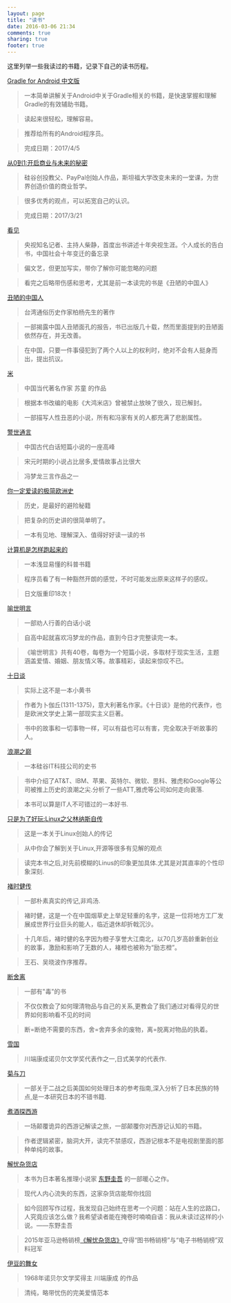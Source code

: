 ```yaml
---
layout: page
title: "读书"
date: 2016-03-06 21:34
comments: true
sharing: true
footer: true
---
```


这里列举一些我读过的书籍，记录下自己的读书历程。


[Gradle for Android 中文版](http://union-click.jd.com/jdc?e=0&p=AyIHZR5aEQISA1AYUyUCEg9dH10RCiJDCkMFSjJLQhBaUAscSkIBR0ROVw1VC0dFFQIaD1EdXx0dS0IJRmtUakcHCVwJXmJVHQF9WBNWE1gVejhDDh43Vx1TFgQSBFQaaxcAEgdcH1sUByI3VRprR2zKsePD%2FqQexq3aztOCMhcHUxhcEgcTAGUbXh0CFAddHVocChQEZRxrRV1HRAtDDl1GRjdlK2s%3D&t=W1dCFBBFC1pXUwkEAEAdQFkJBVsVChoDUx9TCltXWwg%3D)

> 一本简单讲解关于Android中关于Gradle相关的书籍，是快速掌握和理解Gradle的有效辅助书籍。

> 读起来很轻松，理解容易。

> 推荐给所有的Android程序员。

> 完成日期：2017/4/5

[从0到1:开启商业与未来的秘密](https://www.amazon.cn/gp/product/B00RWP6BOU/ref=as_li_qf_sp_asin_il_tl?ie=UTF8&camp=536&creative=3200&creativeASIN=B00RWP6BOU&linkCode=as2&tag=droidyue-23)

> 硅谷创投教父、PayPal创始人作品，斯坦福大学改变未来的一堂课，为世界创造价值的商业哲学。

> 很多优秀的观点，可以拓宽自己的认识。

> 完成日期：2017/3/21

[看见](https://www.amazon.cn/gp/product/B00LO5EJNO/ref=as_li_qf_sp_asin_il_tl?ie=UTF8&camp=536&creative=3200&creativeASIN=B00LO5EJNO&linkCode=as2&tag=droidyue-23)

> 央视知名记者、主持人柴静，首度出书讲述十年央视生涯。个人成长的告白书，中国社会十年变迁的备忘录

> 偏文艺，但更加写实，带你了解你可能忽略的问题

> 看完之后略带伤感和思考，尤其是前一本读完的书是《丑陋的中国人》

[丑陋的中国人](http://union-click.jd.com/jdc?e=0&p=AyIHZR5aEQISA1AYUyUCEgBSGlIdBCJDCkMFSjJLQhBaUAscSkIBR0ROVw1VC0dFFQIVAFQSUxMdS0IJRmtsfnFuUxw%2FfWdBBBNYH3NcUg8hQBtTDh43Vx1TFgQSBFQaaxcAEgdcH1sUByI3VRprR2zKsePD%2FqQexq3aztOCMhcHUxhcEgcTAGUbXhwEEgBcGV8XBxAPZRxrRV1HRAtDDl1GRjdlK2s%3D&t=W1dCFBBFC1pXUwkEAEAdQFkJBVsVBRUGXBNdCltXWwg%3D)

> 台湾通俗历史作家柏杨先生的著作

> 一部揭露中国人丑陋面孔的报告，书已出版几十载，然而里面提到的丑陋面依然存在，并无改善。

> 在中国，只要一件事侵犯到了两个人以上的权利时，绝对不会有人挺身而出，提出抗议。

[米](http://union-click.jd.com/jdc?e=0&p=AyIHZR5aEQISA1AYUyUCEgNTE1sQBCJDCkMFSjJLQhBaUAscSkIBR0ROVw1VC0dFFQIWAV0bXhMdS0IJRmsPS3MBB0IoEWIIYR0bMkZYdwZQSS5DDh43Vx1TFgQSBFQaaxcAEgdcH1sUByI3VRprR2zKsePD%2FqQexq3aztOCMhcHUxhcEgcTAGUbXhwHEANTGVoRBxQHZRxrRV1HRAtDDl1GRjdlK2s%3D&t=W1dCFBBFC1pXUwkEAEAdQFkJBVsVBhQPVR5dCltXWwg%3D)

> 中国当代著名作家 苏童 的作品

> 根据本书改编的电影《大鸿米店》曾被禁止放映了很久，现已解封。

> 一部描写人性丑恶的小说，所有和冯家有关的人都充满了悲剧属性。


[警世通言](http://union-click.jd.com/jdc?e=0&p=AyIHZR5aEQISA1AYUyUCEg5cGVsdASJDCkMFSjJLQhBaUAscSkIBR0ROVw1VC0dFFQIbDlcbUxYdS0IJRmtnYBVQVGVBSGBLUyUFW3RSalMzel1lDh43Vx1TFgQSBFQaaxcAEgdcH1sUByI3VRprR2zKsePD%2FqQexq3aztOCMhcHUxhcEgcTAGUbXhwAFQBVG14XBRsOZRxrRV1HRAtDDl1GRjdlK2s%3D&t=W1dCFBBFC1pXUwkEAEAdQFkJBVsVCxsFVRNYCltXWwg%3D)

> 中国古代白话短篇小说的一座高峰

> 宋元时期的小说占比居多,爱情故事占比很大

> 冯梦龙三言作品之一

[你一定爱读的极简欧洲史](http://union.click.jd.com/jdc?e=&p=AyIHZR5aEQISA1AYUyUCEgZXElkVBiJDCkMFSjJLQhBaUAscSkIBR0ROVw1VC0dFFQITBVwZWxEdS0IJRmt1R29TCGATC2BOTwUaJUtHVFwlfDNlDh43Vx1TFgQSBFQaaxcAEgdcH1sUByI3NGlrR2zKsePD%2FqQexq3aztOCMhcHUxhcEgcTAGUbXhwCEwVVGVsWBRIEZRxrRV1HRAtDDl1GRjdl&t=W1dCFBBFC1pXUwkEAEAdQFkJBVsVAxAOVxtfCltXWwg%3D)

> 历史，是最好的避险秘籍

> 把复杂的历史讲的很简单明了。

> 一本有见地、理解深入、值得好好读一读的书

[计算机是怎样跑起来的](http://union.click.jd.com/jdc?e=&p=AyIHZR5aEQISA1AYUyUCEgBdE1kcBiJDCkMFSjJLQhBaUAscSkIBR0ROVw1VC0dFFQIVD10ZUhEdS0IJRmt0e1ZUAEMfTmcVR1JpPRNRFmEMfltTDh43Vx1TFgQSBFQaaxcAEgdcH1sUByI3NGlrR2zKsePD%2FqQexq3aztOCMhcHUxhcEgcTAGUbXhwDFwRQG10UAhYBZRxrRV1HRAtDDl1GRjdl&t=W1dCFBBFC1pXUwkEAEAdQFkJBVsVBRoPVxJfCltXWwg%3D)

> 一本浅显易懂的科普书籍

> 程序员看了有一种豁然开朗的感觉，不时可能发出原来这样子的感叹。

> 日文版重印18次！


[喻世明言](http://union.click.jd.com/jdc?e=&p=AyIHZR5aEQISA1AYUyUCEwdWElgQASJDCkMFSjJLQhBaUAscSkIBR0ROVw1VC0dFFQMSBFwYXhYdS0IJRmtsSlZ6MlwEHWJndQoaP1IBTUEVZFtTDh43Vx1TFgQSBFQaaxcAEgdcH1sUByI3NGlrR2zKsePD%2FqQexq3aztOCMhcHUxhcEgcTAGUbXhMKGwRVHV0SAxIDZRxrRV1HRAtDDl1GRjdl&t=W1dCFBBFC1pXUwkEAEAdQFkJBVsUAhEOVh5YCltXWwg%3D)

> 一部劝人行善的白话小说

> 自高中起就喜欢冯梦龙的作品，直到今日才完整读完一本。

> 《喻世明言》共有40卷，每卷为一个短篇小说，多取材于现实生活，主题涵盖爱情、婚姻、朋友情义等。故事精彩，读起来惊叹不已。


[十日谈](http://union.click.jd.com/jdc?e=&p=AyIHZR5aEQISA1AYUyUCEw9dHl8QBiJDCkMFSjJLQhBaUAscSkIBR0ROVw1VC0dFFQMaD1AfXhEdS0IJRmsQfGcdXXNaTWBtQxR%2FI0wcDF9RfiZDDh43Vx1TFgQSBFQaaxcAEgdcH1sUByI3NGlrR2zKsePD%2FqQexq3aztOCMhcHUxhcEgcTAGUbXhMLEgRdEl4SBhUFZRxrRV1HRAtDDl1GRjdl&t=W1dCFBBFC1pXUwkEAEAdQFkJBVsUChoCUR5fCltXWwg%3D)

> 实际上这不是一本小黄书

> 作者为卜伽丘(1311-1375)，意大利著名作家。《十日谈》是他的代表作，也是欧洲文学史上第一部现实主义巨著。

> 书中的故事和一切事物一样，可以有益也可以有害，完全取决于听故事的人。


[浪潮之巅](http://union.click.jd.com/jdc?e=&p=AyIHZR5aEQISA1AYUyUCEgRRGVscByJDCkMFSjJLQhBaUAscSkIBR0ROVw1VC0dFFQIRA1cbUhAdS0IJRmthBFBeKWAYaGFAeSl%2FEBJHTH4RBVpTDh43Vx1TFgQSBFQaaxcAEgdcH1sUByI3NGlrR2zKsePD%2FqQexq3aztOCMhcHUxhcEgcTAGUbXhMHFgNXGlodAxoCZRxrRV1HRAtDDl1GRjdl&t=W1dCFBBFC1pXUwkEAEAdQFkJBVsVARYFVRJeCltXWwg%3D)

> 一本硅谷IT科技公司的史书

> 书中介绍了AT&T、IBM、苹果、英特尔、微软、思科、雅虎和Google等公司被推上历史的浪潮之尖.分析了一些ATT,雅虎等公司如何走向衰落.

> 本书可以算是IT人不可错过的一本好书.


[只是为了好玩:Linux之父林纳斯自传](https://www.amazon.cn/gp/product/B00MB51SAI/ref=as_li_qf_sp_asin_il_tl?ie=UTF8&camp=536&creative=3200&creativeASIN=B00MB51SAI&linkCode=as2&tag=droidyue-23)

> 这是一本关于Linux创始人的传记

> 从中你会了解到关于Linux,开源等很多有见解的观点

> 读完本书之后,对先前模糊的Linus的印象更加具体.尤其是对其直率的个性印象深刻.


[褚时健传](http://union.click.jd.com/jdc?e=&p=AyIHZR5aEQISA1AYUyUCEg5UGFwSBiJDCkMFSjJLQhBaUAscSkIBR0ROVw1VC0dFFQIbBlYcXBEdS0IJRmt1RWxcNm4NaGdgBFdGRRRVTAArGgZTDh43Vx1TFgQSBFQaaxcAEgdcH1sUByI3NGlrR2zKsePD%2FqQexq3aztOCMhcHUxhcEgcTAGUbXhMBFAVcElkcABUCZRxrRV1HRAtDDl1GRjdl&t=W1dCFBBFC1pXUwkEAEAdQFkJBVsVCxMEUhxfCltXWwg%3D)

> 一部朴素真实的传记,非鸡汤.

> 褚时健，这是一个在中国烟草史上举足轻重的名字，这是一位将地方工厂发展成世界行业巨头的能人，临近退休却折戟沉沙。

> 十几年后，褚时健的名字因为橙子享誉大江南北，以70几岁高龄重新创业的故事，激励和影响了无数的人，褚橙也被称为“励志橙”。

> 王石、吴晓波作序推荐。



[断舍离](http://union.click.jd.com/jdc?e=&p=AyIHZR5aEQISA1AYUyUCEgRRElMcAiJDCkMFSjJLQhBaUAscSkIBR0ROVw1VC0dFFQIRA1wTUhUdS0IJRmtSUXFMUk04EGBXeVREO3QAW0dcUFxlDh43Vx1TFgQSBFQaaxcAEgdcH1sUByI3NGlrR2zKsePD%2FqQexq3aztOCMhcHUxhcEgcTAGUbXhMCFwFTHFIRAREHZRxrRV1HRAtDDl1GRjdl&t=W1dCFBBFC1pXUwkEAEAdQFkJBVsVARYOXRJbCltXWwg%3D)

> 一部有"毒"的书

> 不仅仅教会了如何理清物品与自己的关系,更教会了我们通过对看得见的世界如何影响看不见的时间

> 断=断绝不需要的东西，舍=舍弃多余的废物，离=脱离对物品的执着。



[雪国](http://union.click.jd.com/jdc?e=&p=AyIHZR5aEQISA1AYUyUCEwVVHVoQACJDCkMFSjJLQhBaUAscSkIBR0ROVw1VC0dFFQMQB1MaXhcdS0IJRmtBWWsZBkgEd2FhWwxjC0EAVHIgTy51Dh43Vx1TFgQSBFQaaxcAEgdcH1sUByI3NGlrR2zKsePD%2FqQexq3aztOCMhcHUxhcEgcTAGUbXhMDGwRdGlMTBhUPZRxrRV1HRAtDDl1GRjdl&t=W1dCFBBFC1pXUwkEAEAdQFkJBVsUABIBVB5ZCltXWwg%3D)

> 川端康成诺贝尔文学奖代表作之一,日式美学的代表作.


[菊与刀](http://union.click.jd.com/jdc?e=&p=AyIHZR5aEQISA1AYUyUCEwBWE1oRACJDCkMFSjJLQhBaUAscSkIBR0ROVw1VC0dFFQMVBF0aXxcdS0IJRmtQVllYMAEBSGJTQwgFPkIYDGQVAQFlDh43Vx1TFgQSBFQaaxcAEgdcH1sUByI3NGlrR2zKsePD%2FqQexq3aztOCMhcHUxhcEgcTAGUbXhMDEAddGl4QAxEHZRxrRV1HRAtDDl1GRjdl&t=W1dCFBBFC1pXUwkEAEAdQFkJBVsUBREPVB9ZCltXWwg%3D)

> 一部关于二战之后美国如何处理日本的参考指南,深入分析了日本民族的特点,是一本研究日本的不错书籍.


[煮酒探西游](http://union.click.jd.com/jdc?e=&p=AyIHZR5aEQISA1AYUyUCEg5cG1ITASJDCkMFSjJLQhBaUAscSkIBR0ROVw1VC0dFFQIbDlUSXRYdS0IJRmtMXXJeBRoSEWFpAAobMhByGlsvZQdDDh43Vx1TFgQSBFQaaxcAEgdcH1sUByI3NGlrR2zKsePD%2FqQexq3aztOCMhcHUxhcEgcTAGUbXhIFEQRQElgSBxYDZRw%3D&t=W1dCFBBFC1pXUwkEAEAdQFkJBVsVCxsHXB1YCltXWwg%3D)
> 一场颠覆诡异的西游记解读之旅，一部颠覆你对西游记认知的书籍。

> 作者逻辑紧密，脑洞大开，读完不禁感叹，西游记根本不是电视剧里面的那种单纯的故事。


[解忧杂货店](http://www.amazon.cn/gp/product/B00JZ96ZI8/ref=as_li_qf_sp_asin_il_tl?ie=UTF8&camp=536&creative=3200&creativeASIN=B00JZ96ZI8&linkCode=as2&tag=droidyue-23)

>本书为日本著名推理小说家 [东野圭吾](http://union.click.jd.com/jdc?e=&p=AyIHZR5aEQISA1AYUyUCEgBdG1sVCyJDCkMFSjJLQhBaUAscSkIBR0ROVw1VC0dFFQIVD1UbWxwdS0IJRmtuY0kEBU47cWEaRysBPVNLFmMdbT5lDh43Vx1TFgQSBFQaaxcAEgdcH1sUByI3NGlrR2zKsePD%2FqQexq3aztOCMhcHUxhcEgcTAGUbXhIFEQRQH14VChsPZRw%3D&t=W1dCFBBFC1pXUwkEAEAdQFkJBVsVBRoHVRtSCltXWwg%3D) 的一部暖心之作。

>现代人内心流失的东西，这家杂货店能帮你找回

>如今回顾写作过程，我发现自己始终在思考一个问题：站在人生的岔路口，人究竟应该怎么做？我希望读者能在掩卷时喃喃自语：我从未读过这样的小说。——东野圭吾

>2015年亚马逊畅销榜[《解忧杂货店》](http://www.amazon.cn/gp/product/B00JZ96ZI8/ref=as_li_qf_sp_asin_il_tl?ie=UTF8&camp=536&creative=3200&creativeASIN=B00JZ96ZI8&linkCode=as2&tag=droidyue-23)夺得“图书畅销榜”与“电子书畅销榜”双料冠军

  
[伊豆的舞女](http://www.amazon.cn/gp/product/B00LMULNMG/ref=as_li_qf_sp_asin_il_tl?ie=UTF8&camp=536&creative=3200&creativeASIN=B00LMULNMG&linkCode=as2&tag=droidyue-23)

> 1968年诺贝尔文学奖得主 川端康成 的作品

> 清纯，略带忧伤的完美爱情范本


